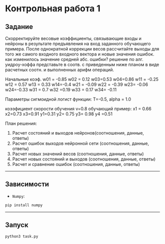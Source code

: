 # Контрольная работа 1

## Задание

Скорректируйте весовые коэффициенты, связывающие входы и нейроны в результате предъявления на вход заданного обучающего примера. После однократной коррекции весов рассчитайте выходы для того же самого входного входного вектора и новые значения ошибок. как изменилось значение средней абс. ошибки? решение по алг. уидроу-хоффа представьте в соотв. с приведенным ниже планом в виде расчетных соотн. и выполненных арифм операций.

Начальные  коэф.
w01 = -0.85 w02 = 0.12 w03=0.53 w04=0.86
w11 = -0.25 w12 = 0.57 w13 = 0.33 w14=-0.4
w21 = -0.09 w22 = -0.39 w23= -0.06 w24=-0.33
w31 = 0.7 w32 =0.19 w33 = 0.17 w34= -0.11

Параметры сигмоидной логист функции: T=-0.5, alpha = 1.0

коээфициент скорости обучения v=0.8
обучающий пример:
x1 = 0.66 x2=0.73 x3=0.91
y1=0.31 y2= 0.75 y3= 0.98 y4 =0.51

План решения:
1) Расчет состояний и выходов нейронов(соотношения, данные, ответы)
2) Расчет ошибок выходов нейронной сети
 (соотношения, данные, ответы)
3) Расчет новых значений весов (соотношения, данные, ответы)
4) Расчет новых состояний и выходов (соотношения, данные, ответы)
5) Расчет и сравнение ошибок (соотношения, данные, ответы)

---

## Зависимости

* `Numpy`:
```bash
pip install numpy
```

---

## Запуск

```bash
python3 task.py
```
